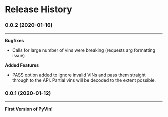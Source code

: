 # Release History


### 0.0.2 (2020-01-16)
-------

**Bugfixes**
- Calls for large number of vins were breaking (requests arg formatting issue)

**Added Features**
- PASS option added to ignore invalid VINs and pass them straight through to the API.  Partial vins will be decoded to the extent possible.

### 0.0.1 (2020-01-12)
----------------------

**First Version of PyVin!**
